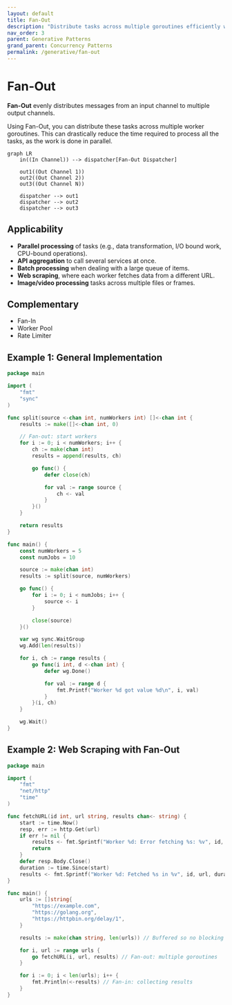 ```yaml
---
layout: default
title: Fan-Out
description: "Distribute tasks across multiple goroutines efficiently with the Fan-Out concurrency pattern in Go."
nav_order: 3
parent: Generative Patterns
grand_parent: Concurrency Patterns
permalink: /generative/fan-out
---
```


# Fan-Out

**Fan-Out** evenly distributes messages from an input channel to multiple output channels.

Using Fan-Out, you can distribute these tasks across multiple worker goroutines. This can drastically reduce the time required to process all the tasks, as the work is done in parallel.

```mermaid
graph LR
    in((In Channel)) --> dispatcher[Fan-Out Dispatcher]
    
    out1((Out Channel 1))
    out2((Out Channel 2))
    out3((Out Channel N))

    dispatcher --> out1
    dispatcher --> out2
    dispatcher --> out3
```

## Applicability

 - **Parallel processing** of tasks (e.g., data transformation, I/O bound work, CPU-bound operations).
 - **API aggregation** to call several services at once. 
 - **Batch processing** when dealing with a large queue of items. 
 - **Web scraping**, where each worker fetches data from a different URL. 
 - **Image/video processing** tasks across multiple files or frames.

## Complementary
 - Fan-In
 - Worker Pool
 - Rate Limiter

## Example 1: General Implementation

```go
package main

import (
	"fmt"
	"sync"
)

func split(source <-chan int, numWorkers int) []<-chan int {
	results := make([]<-chan int, 0)

	// Fan-out: start workers
	for i := 0; i < numWorkers; i++ {
		ch := make(chan int)
		results = append(results, ch)

		go func() {
			defer close(ch)

			for val := range source {
				ch <- val
			}
		}()
	}

	return results
}

func main() {
	const numWorkers = 5
	const numJobs = 10

	source := make(chan int)
	results := split(source, numWorkers)

	go func() {
		for i := 0; i < numJobs; i++ {
			source <- i
		}

		close(source)
	}()

	var wg sync.WaitGroup
	wg.Add(len(results))

	for i, ch := range results {
		go func(i int, d <-chan int) {
			defer wg.Done()

			for val := range d {
				fmt.Printf("Worker %d got value %d\n", i, val)
			}
		}(i, ch)
	}

	wg.Wait()
}
```

## Example 2: Web Scraping with Fan-Out

```go
package main

import (
	"fmt"
	"net/http"
	"time"
)

func fetchURL(id int, url string, results chan<- string) {
	start := time.Now()
	resp, err := http.Get(url)
	if err != nil {
		results <- fmt.Sprintf("Worker %d: Error fetching %s: %v", id, url, err)
		return
	}
	defer resp.Body.Close()
	duration := time.Since(start)
	results <- fmt.Sprintf("Worker %d: Fetched %s in %v", id, url, duration)
}

func main() {
	urls := []string{
		"https://example.com",
		"https://golang.org",
		"https://httpbin.org/delay/1",
	}

	results := make(chan string, len(urls)) // Buffered so no blocking

	for i, url := range urls {
		go fetchURL(i, url, results) // Fan-out: multiple goroutines
	}

	for i := 0; i < len(urls); i++ {
		fmt.Println(<-results) // Fan-in: collecting results
	}
}
```